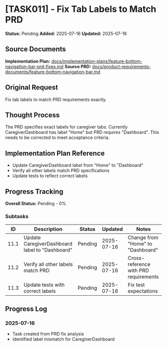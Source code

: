 # [TASK011] - Fix Tab Labels to Match PRD

**Status:** Pending
**Added:** 2025-07-16
**Updated:** 2025-07-16

## Source Documents
**Implementation Plan:** [docs/implementation-plans/feature-bottom-navigation-bar-prd-fixes.md](docs/implementation-plans/feature-bottom-navigation-bar-prd-fixes.md)
**Source PRD:** [docs/product-requirements-documents/feature-bottom-navigation-bar.md](docs/product-requirements-documents/feature-bottom-navigation-bar.md)

## Original Request
Fix tab labels to match PRD requirements exactly.

## Thought Process
The PRD specifies exact labels for caregiver tabs. Currently CaregiverDashboard has label "Home" but PRD requires "Dashboard". This needs to be corrected to meet acceptance criteria.

## Implementation Plan Reference
- Update CaregiverDashboard label from "Home" to "Dashboard"
- Verify all other labels match PRD specifications
- Update tests to reflect correct labels

## Progress Tracking

**Overall Status:** Pending - 0%

### Subtasks
| ID | Description | Status | Updated | Notes |
|----|-------------|--------|---------|-------|
| 11.1 | Update CaregiverDashboard label to "Dashboard" | Pending | 2025-07-16 | Change from "Home" to "Dashboard" |
| 11.2 | Verify all other labels match PRD | Pending | 2025-07-16 | Cross-reference with PRD requirements |
| 11.3 | Update tests with correct labels | Pending | 2025-07-16 | Fix test expectations |

## Progress Log
### 2025-07-16
- Task created from PRD fix analysis
- Identified label mismatch for CaregiverDashboard